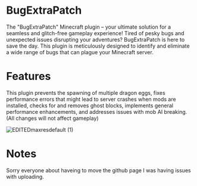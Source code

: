 # BugExtraPatch
The "BugExtraPatch" Minecraft plugin – your ultimate solution for a seamless and glitch-free gameplay experience! Tired of pesky bugs and unexpected issues disrupting your adventures? BugExtraPatch is here to save the day.
This plugin is meticulously designed to identify and eliminate a wide range of bugs that can plague your Minecraft server.
# Features
This plugin prevents the spawning of multiple dragon eggs, fixes performance errors that might lead to server crashes when mods are installed,
checks for and removes ghost blocks, implements general performance enhancements, and addresses issues with mob AI breaking.
(All changes will not affect gameplay)

![EDITEDmaxresdefault (1)](https://github.com/CtrlAltCode1/BugExtraPatch/assets/142231936/49dda6b8-f933-46e9-99bb-5e5f5d238e22)
# Notes
Sorry everyone about haveing to move the github page I was having issues with uploading.
